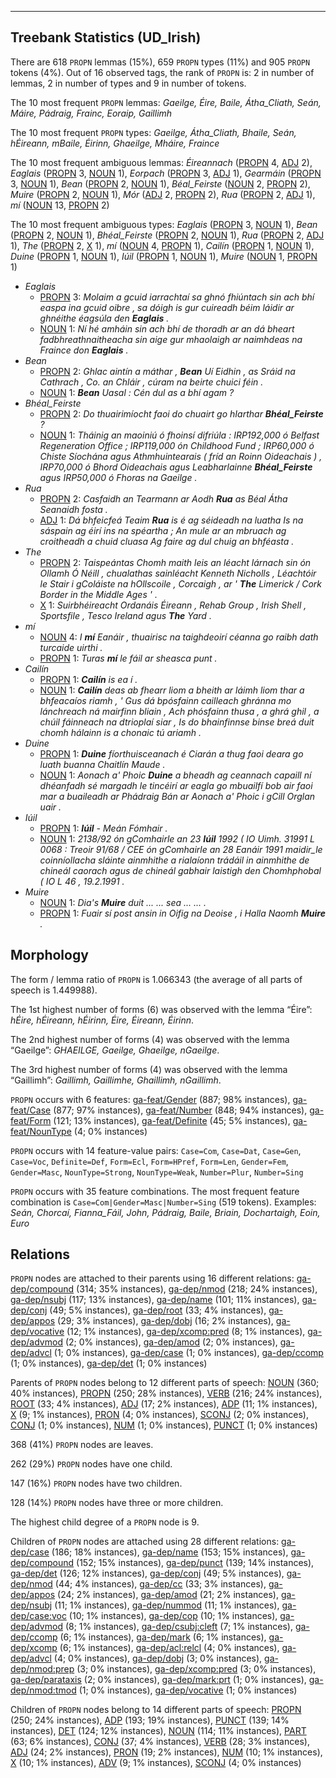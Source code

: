 

--------------------------------------------------------------------------------

## Treebank Statistics (UD_Irish)

There are 618 `PROPN` lemmas (15%), 659 `PROPN` types (11%) and 905 `PROPN` tokens (4%).
Out of 16 observed tags, the rank of `PROPN` is: 2 in number of lemmas, 2 in number of types and 9 in number of tokens.

The 10 most frequent `PROPN` lemmas: <em>Gaeilge, Éire, Baile, Átha_Cliath, Seán, Máire, Pádraig, Frainc, Eoraip, Gaillimh</em>

The 10 most frequent `PROPN` types:  <em>Gaeilge, Átha_Cliath, Bhaile, Seán, hÉireann, mBaile, Éirinn, Ghaeilge, Mháire, Fraince</em>

The 10 most frequent ambiguous lemmas: <em>Éireannach</em> ([PROPN]() 4, [ADJ]() 2), <em>Eaglais</em> ([PROPN]() 3, [NOUN]() 1), <em>Eorpach</em> ([PROPN]() 3, [ADJ]() 1), <em>Gearmáin</em> ([PROPN]() 3, [NOUN]() 1), <em>Bean</em> ([PROPN]() 2, [NOUN]() 1), <em>Béal_Feirste</em> ([NOUN]() 2, [PROPN]() 2), <em>Muire</em> ([PROPN]() 2, [NOUN]() 1), <em>Mór</em> ([ADJ]() 2, [PROPN]() 2), <em>Rua</em> ([PROPN]() 2, [ADJ]() 1), <em>mí</em> ([NOUN]() 13, [PROPN]() 2)

The 10 most frequent ambiguous types:  <em>Eaglais</em> ([PROPN]() 3, [NOUN]() 1), <em>Bean</em> ([PROPN]() 2, [NOUN]() 1), <em>Bhéal_Feirste</em> ([PROPN]() 2, [NOUN]() 1), <em>Rua</em> ([PROPN]() 2, [ADJ]() 1), <em>The</em> ([PROPN]() 2, [X]() 1), <em>mí</em> ([NOUN]() 4, [PROPN]() 1), <em>Cailín</em> ([PROPN]() 1, [NOUN]() 1), <em>Duine</em> ([PROPN]() 1, [NOUN]() 1), <em>Iúil</em> ([PROPN]() 1, [NOUN]() 1), <em>Muire</em> ([NOUN]() 1, [PROPN]() 1)


* <em>Eaglais</em>
  * [PROPN]() 3: <em>Molaim a gcuid iarrachtaí sa ghnó fhiúntach sin ach bhí easpa ina gcuid oibre , sa dóigh is gur cuireadh béim láidir ar ghnéithe éagsúla den <b>Eaglais</b> .</em>
  * [NOUN]() 1: <em>Ní hé amháin sin ach bhí de thoradh ar an dá bheart fadbhreathnaitheacha sin aige gur mhaolaigh ar naimhdeas na Fraince don <b>Eaglais</b> .</em>
* <em>Bean</em>
  * [PROPN]() 2: <em>Ghlac aintín a máthar , <b>Bean</b> Uí Eidhin , as Sráid na Cathrach , Co. an Chláir , cúram na beirte chuici féin .</em>
  * [NOUN]() 1: <em><b>Bean</b> Uasal : Cén dul as a bhí agam ?</em>
* <em>Bhéal_Feirste</em>
  * [PROPN]() 2: <em>Do thuairimíocht faoi do chuairt go hIarthar <b>Bhéal_Feirste</b> ?</em>
  * [NOUN]() 1: <em>Tháinig an maoiniú ó fhoinsí difriúla : IRP192,000 ó Belfast Regeneration Office ; IRP119,000 ón Childhood Fund ; IRP60,000 ó Chiste Síochána agus Athmhuintearais ( fríd an Roinn Oideachais ) , IRP70,000 ó Bhord Oideachais agus Leabharlainne <b>Bhéal_Feirste</b> agus IRP50,000 ó Fhoras na Gaeilge .</em>
* <em>Rua</em>
  * [PROPN]() 2: <em>Casfaidh an Tearmann ar Aodh <b>Rua</b> as Béal Átha Seanaidh fosta .</em>
  * [ADJ]() 1: <em>Dá bhfeicfeá Teaim <b>Rua</b> is é ag séideadh na luatha Is na sáspain ag éirí ins na spéartha ; An mule ar an mbruach ag croitheadh a chuid cluasa Ag faire ag dul chuig an bhféasta .</em>
* <em>The</em>
  * [PROPN]() 2: <em>Taispeántas Chomh maith leis an léacht lárnach sin ón Ollamh Ó Néill , chualathas sainléacht Kenneth Nicholls , Léachtóir le Stair i gColáiste na hOllscoile , Corcaigh , ar ' <b>The</b> Limerick / Cork Border in the Middle Ages ' .</em>
  * [X]() 1: <em>Suirbhéireacht Ordanáis Éireann , Rehab Group , Irish Shell , Sportsfile , Tesco Ireland agus <b>The</b> Yard .</em>
* <em>mí</em>
  * [NOUN]() 4: <em>I <b>mí</b> Eanáir , thuairisc na taighdeoirí céanna go raibh dath turcaide uirthi .</em>
  * [PROPN]() 1: <em>Turas <b>mí</b> le fáil ar sheasca punt .</em>
* <em>Cailín</em>
  * [PROPN]() 1: <em><b>Cailín</b> is ea í .</em>
  * [NOUN]() 1: <em><b>Cailín</b> deas ab fhearr liom a bheith ar láimh liom thar a bhfeacaíos riamh , ' Gus dá bpósfainn cailleach ghránna mo lánchreach ná mairfinn bliain , Ach phósfainn thusa , a ghrá ghil , a chúil fáinneach na dtrioplaí siar , Is do bhainfinnse binse breá duit chomh hálainn is a chonaic tú ariamh .</em>
* <em>Duine</em>
  * [PROPN]() 1: <em><b>Duine</b> fíorthuisceanach é Ciarán a thug faoi deara go luath buanna Chaitlín Maude .</em>
  * [NOUN]() 1: <em>Aonach a' Phoic <b>Duine</b> a bheadh ag ceannach capaill ní dhéanfadh sé margadh le tincéirí ar eagla go mbuailfí bob air faoi mar a buaileadh ar Phádraig Bán ar Aonach a' Phoic i gCill Orglan uair .</em>
* <em>Iúil</em>
  * [PROPN]() 1: <em><b>Iúil</b> - Meán Fómhair .</em>
  * [NOUN]() 1: <em>2138/92 ón gComhairle an 23 <b>Iúil</b> 1992 ( IO Uimh. 31991 L 0068 : Treoir 91/68 / CEE ón gComhairle an 28 Eanáir 1991 maidir_le coinníollacha sláinte ainmhithe a rialaíonn trádáil in ainmhithe de chineál caorach agus de chineál gabhair laistigh den Chomhphobal ( IO L 46 , 19.2.1991 .</em>
* <em>Muire</em>
  * [NOUN]() 1: <em>Dia's <b>Muire</b> duit ... ... sea ... ... .</em>
  * [PROPN]() 1: <em>Fuair sí post ansin in Oifig na Deoise , i Halla Naomh <b>Muire</b> .</em>

## Morphology

The form / lemma ratio of `PROPN` is 1.066343 (the average of all parts of speech is 1.449988).

The 1st highest number of forms (6) was observed with the lemma “Éire”: <em>hÉire, hÉireann, hÉirinn, Éire, Éireann, Éirinn</em>.

The 2nd highest number of forms (4) was observed with the lemma “Gaeilge”: <em>GHAEILGE, Gaeilge, Ghaeilge, nGaeilge</em>.

The 3rd highest number of forms (4) was observed with the lemma “Gaillimh”: <em>Gaillimh, Gaillimhe, Ghaillimh, nGaillimh</em>.

`PROPN` occurs with 6 features: [ga-feat/Gender]() (887; 98% instances), [ga-feat/Case]() (877; 97% instances), [ga-feat/Number]() (848; 94% instances), [ga-feat/Form]() (121; 13% instances), [ga-feat/Definite]() (45; 5% instances), [ga-feat/NounType]() (4; 0% instances)

`PROPN` occurs with 14 feature-value pairs: `Case=Com`, `Case=Dat`, `Case=Gen`, `Case=Voc`, `Definite=Def`, `Form=Ecl`, `Form=HPref`, `Form=Len`, `Gender=Fem`, `Gender=Masc`, `NounType=Strong`, `NounType=Weak`, `Number=Plur`, `Number=Sing`

`PROPN` occurs with 35 feature combinations.
The most frequent feature combination is `Case=Com|Gender=Masc|Number=Sing` (519 tokens).
Examples: <em>Seán, Chorcaí, Fianna_Fáil, John, Pádraig, Baile, Briain, Dochartaigh, Eoin, Euro</em>


## Relations

`PROPN` nodes are attached to their parents using 16 different relations: [ga-dep/compound]() (314; 35% instances), [ga-dep/nmod]() (218; 24% instances), [ga-dep/nsubj]() (117; 13% instances), [ga-dep/name]() (101; 11% instances), [ga-dep/conj]() (49; 5% instances), [ga-dep/root]() (33; 4% instances), [ga-dep/appos]() (29; 3% instances), [ga-dep/dobj]() (16; 2% instances), [ga-dep/vocative]() (12; 1% instances), [ga-dep/xcomp:pred]() (8; 1% instances), [ga-dep/advmod]() (2; 0% instances), [ga-dep/amod]() (2; 0% instances), [ga-dep/advcl]() (1; 0% instances), [ga-dep/case]() (1; 0% instances), [ga-dep/ccomp]() (1; 0% instances), [ga-dep/det]() (1; 0% instances)

Parents of `PROPN` nodes belong to 12 different parts of speech: [NOUN]() (360; 40% instances), [PROPN]() (250; 28% instances), [VERB]() (216; 24% instances), [ROOT]() (33; 4% instances), [ADJ]() (17; 2% instances), [ADP]() (11; 1% instances), [X]() (9; 1% instances), [PRON]() (4; 0% instances), [SCONJ]() (2; 0% instances), [CONJ]() (1; 0% instances), [NUM]() (1; 0% instances), [PUNCT]() (1; 0% instances)

368 (41%) `PROPN` nodes are leaves.

262 (29%) `PROPN` nodes have one child.

147 (16%) `PROPN` nodes have two children.

128 (14%) `PROPN` nodes have three or more children.

The highest child degree of a `PROPN` node is 9.

Children of `PROPN` nodes are attached using 28 different relations: [ga-dep/case]() (186; 18% instances), [ga-dep/name]() (153; 15% instances), [ga-dep/compound]() (152; 15% instances), [ga-dep/punct]() (139; 14% instances), [ga-dep/det]() (126; 12% instances), [ga-dep/conj]() (49; 5% instances), [ga-dep/nmod]() (44; 4% instances), [ga-dep/cc]() (33; 3% instances), [ga-dep/appos]() (24; 2% instances), [ga-dep/amod]() (21; 2% instances), [ga-dep/nsubj]() (11; 1% instances), [ga-dep/nummod]() (11; 1% instances), [ga-dep/case:voc]() (10; 1% instances), [ga-dep/cop]() (10; 1% instances), [ga-dep/advmod]() (8; 1% instances), [ga-dep/csubj:cleft]() (7; 1% instances), [ga-dep/ccomp]() (6; 1% instances), [ga-dep/mark]() (6; 1% instances), [ga-dep/xcomp]() (6; 1% instances), [ga-dep/acl:relcl]() (4; 0% instances), [ga-dep/advcl]() (4; 0% instances), [ga-dep/dobj]() (3; 0% instances), [ga-dep/nmod:prep]() (3; 0% instances), [ga-dep/xcomp:pred]() (3; 0% instances), [ga-dep/parataxis]() (2; 0% instances), [ga-dep/mark:prt]() (1; 0% instances), [ga-dep/nmod:tmod]() (1; 0% instances), [ga-dep/vocative]() (1; 0% instances)

Children of `PROPN` nodes belong to 14 different parts of speech: [PROPN]() (250; 24% instances), [ADP]() (193; 19% instances), [PUNCT]() (139; 14% instances), [DET]() (124; 12% instances), [NOUN]() (114; 11% instances), [PART]() (63; 6% instances), [CONJ]() (37; 4% instances), [VERB]() (28; 3% instances), [ADJ]() (24; 2% instances), [PRON]() (19; 2% instances), [NUM]() (10; 1% instances), [X]() (10; 1% instances), [ADV]() (9; 1% instances), [SCONJ]() (4; 0% instances)

